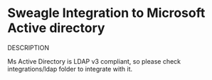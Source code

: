 # Sweagle Integration to Microsoft Active directory
DESCRIPTION

Ms Active Directory is LDAP v3 compliant, so please check integrations/ldap folder to integrate with it.
